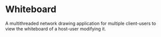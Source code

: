 # Whiteboard
A multithreaded network drawing application for multiple client-users to view the whiteboard of a host-user modifying it.
